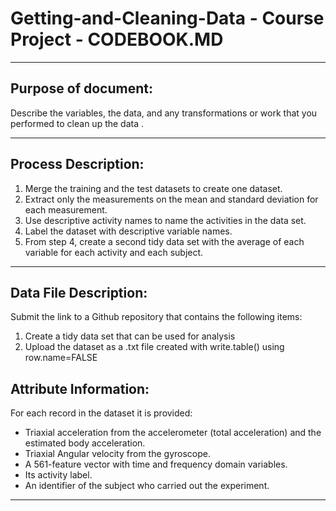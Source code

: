 
# Getting-and-Cleaning-Data - Course Project - CODEBOOK.MD

***

## Purpose of document:

Describe the variables, the data, and any transformations or work that you performed to clean up the data .

***

## Process Description:

1. Merge the training and the test datasets to create one dataset.
2. Extract only the measurements on the mean and standard deviation for each measurement. 
3. Use descriptive activity names to name the activities in the data set.
4. Label the dataset with descriptive variable names. 
5. From step 4, create a second tidy data set with the average of each variable for each activity and each subject. 

***

## Data File Description: 

Submit the link to a Github repository that contains the following items:

1. Create a tidy data set that can be used for analysis
2. Upload the dataset as a .txt file created with write.table() using row.name=FALSE

## Attribute Information:

For each record in the dataset it is provided: 

* Triaxial acceleration from the accelerometer (total acceleration) and the estimated body acceleration. 
* Triaxial Angular velocity from the gyroscope. 
* A 561-feature vector with time and frequency domain variables. 
* Its activity label. 
* An identifier of the subject who carried out the experiment.

***